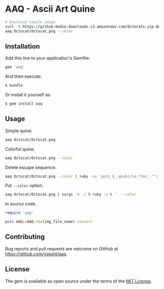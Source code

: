 # AAQ - Ascii Art Quine

```sh
# Download sample image
curl -O https://github-media-downloads.s3.amazonaws.com/Octocats.zip && unzip Octocats.zip
aaq Octocat/Octocat.png --color
```

## Installation

Add this line to your application's Gemfile:

```ruby
gem 'aaq'
```

And then execute:

```sh
$ bundle
```

Or install it yourself as:

```sh
$ gem install aaq
```

## Usage

Simple quine.

```sh
aaq Octocat/Octocat.png 
```

Colorful quine.

```sh
aaq Octocat/Octocat.png --color
```

Delete escape sequence.

```sh
aaq Octocat/Octocat.png --color | ruby -ne 'puts $_.gsub(/\e.*?m/, "")' | ruby
```

Put `--color` option.

```sh
aaq Octocat/Octocat.png | xargs -0 -J % ruby -e % '' --color
```

In source code.

```ruby
require 'aaq'

puts AAQ::AAQ.new(img_file_name).convert
```

## Contributing

Bug reports and pull requests are welcome on GitHub at https://github.com/yskoht/aaq.

## License

The gem is available as open source under the terms of the [MIT License](https://opensource.org/licenses/MIT).
